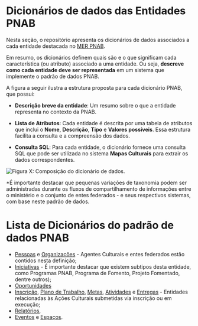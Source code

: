 # Dicionários de dados das Entidades PNAB

Nesta seção, o repositório apresenta os dicionários de dados associados a cada entidade destacada no [MER PNAB](2_2_2_MER_Entidades.md). 

Em resumo, os dicionários definem quais são e o que significam cada característica (ou atributo) associado a uma entidade. Ou seja, **descreve como cada entidade deve ser representada** em um sistema que implemente o padrão de dados PNAB. 

A figura a seguir ilustra a estrutura proposta para cada dicionário PNAB, que possui:

- **Descrição breve da entidade**: Um resumo sobre o que a entidade representa no contexto da PNAB.
  
- **Lista de Atributos**: Cada entidade é descrita por uma tabela de atributos que inclui o **Nome**, **Descrição**, **Tipo** e **Valores possíveis**. Essa estrutura facilita a consulta e a compreensão dos dados.

- **Consulta SQL**: Para cada entidade, o dicionário fornece uma consulta SQL que pode ser utilizada no sistema **Mapas Culturais** para extrair os dados correspondentes.


![**Figura X: Composição do dicionário de dados.**](https://static.observableusercontent.com/files/a0edc0b7c5999c55542a387e65964c7cca08eb9ed4e56852bd47432facad70477578132ac7fb78e15130728c59250f0bd276d455eb10baea883393b794ff81fe)

*É importante destacar que pequenas variações de taxonomia podem ser administradas durante os fluxos de compartilhamento de informações entre o ministério e o conjunto de entes federados - e seus respectivos sistemas, com base neste padrão de dados.  

# Lista de Dicionários do padrão de dados PNAB

- [Pessoas](2_3_1_Pessoas) e [Organizações]() - Agentes Culturais e entes federados estão contidos nesta definição;
- [Iniciativas]() - É importante destacar que existem subtipos desta entidade, como Programas PNAB, Programa de Fomento, Projeto Fomentado, dentre outros);
- [Oportunidades]()
- [Inscrição](), [Plano de Trabalho](), [Metas](), [Atividades]() e [Entregas]() - Entidades relacionadas às Ações Culturais submetidas via inscrição ou em execução;
- [Relatórios](), 
- [Eventos]() e [Espaços]().
